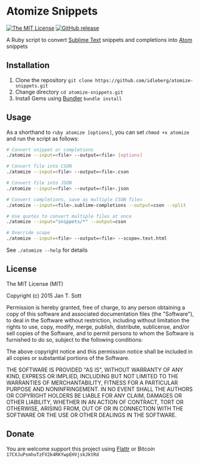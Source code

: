 # Atomize Snippets

[![The MIT License](https://img.shields.io/badge/license-MIT-orange.svg?style=flat-square)](http://opensource.org/licenses/MIT)
[![GitHub release](https://img.shields.io/github/release/idleberg/atomize-snippets.svg?style=flat-square)](https://github.com/idleberg/atomize-snippets/releases)

A Ruby script to convert [Sublime Text](http://www.sublimetext.com/) snippets and completions into [Atom](http://atom.io) snippets

## Installation

1. Clone the repository `git clone https://github.com/idleberg/atomize-snippets.git`
2. Change directory `cd atomize-snippets.git`
3. Install Gems using [Bundler](http://bundler.io/) `bundle install`

## Usage

As a shorthand to `ruby atomize [options]`, you can set `chmod +x atomize` and run the script as follows:

```bash
# Convert snippet or completions
./atomize --input=<file> --output=<file> [options]

# Convert file into CSON
./atomize --input=<file> --output=<file>.cson

# Convert file into JSON
./atomize --input=<file> --output=<file>.json

# Convert completions, save as multiple CSON files
./atomize --input=<file>.sublime-completions --output=cson --split

# Use quotes to convert multiple files at once
./atomize --input="snippets/*" --output=cson

# Override scope
./atomize --input=<file> --output=<file> --scope=.text.html
```

See `./atomize --help` for details

## License

The MIT License (MIT)

Copyright (c) 2015 Jan T. Sott

Permission is hereby granted, free of charge, to any person obtaining a copy of this software and associated documentation files (the "Software"), to deal in the Software without restriction, including without limitation the rights to use, copy, modify, merge, publish, distribute, sublicense, and/or sell copies of the Software, and to permit persons to whom the Software is furnished to do so, subject to the following conditions:

The above copyright notice and this permission notice shall be included in all copies or substantial portions of the Software.

THE SOFTWARE IS PROVIDED "AS IS", WITHOUT WARRANTY OF ANY KIND, EXPRESS OR IMPLIED, INCLUDING BUT NOT LIMITED TO THE WARRANTIES OF MERCHANTABILITY, FITNESS FOR A PARTICULAR PURPOSE AND NONINFRINGEMENT. IN NO EVENT SHALL THE AUTHORS OR COPYRIGHT HOLDERS BE LIABLE FOR ANY CLAIM, DAMAGES OR OTHER LIABILITY, WHETHER IN AN ACTION OF CONTRACT, TORT OR OTHERWISE, ARISING FROM, OUT OF OR IN CONNECTION WITH THE SOFTWARE OR THE USE OR OTHER DEALINGS IN THE SOFTWARE.

## Donate

You are welcome support this project using [Flattr](https://flattr.com/submit/auto?user_id=idleberg&url=https://github.com/idleberg/atomize-snippets) or Bitcoin `17CXJuPsmhuTzFV2k4RKYwpEHVjskJktRd`